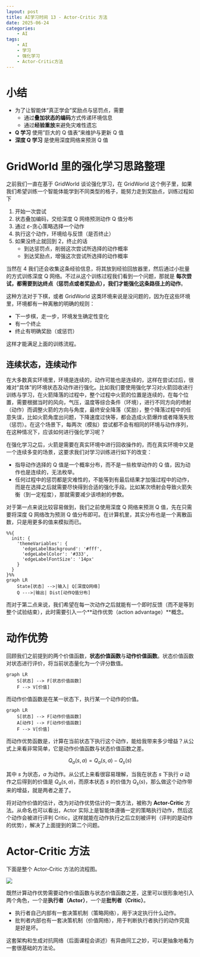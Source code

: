 ```yaml
---
layout: post
title: AI学习时间 13 - Actor-Critic 方法
date: 2025-06-24
categories:
    - AI
tags:
    - AI
    - 学习
    - 强化学习
    - Actor-Critic方法
---
```


# 小结

- 为了让智能体“真正学会”奖励点与惩罚点，需要
  - 通过**叠加状态的编码**方式传递环境信息
  - 通过**经验重放**来避免灾难性遗忘
- **Q 学习** 使用”巨大的 Q 值表“来维护与更新 Q 值
- **深度 Q 学习** 是使用深度网络来预测 Q 值

# GridWorld 里的强化学习思路整理

之前我们一直在基于 GridWorld 谈论强化学习，在 GridWorld 这个例子里，如果我们希望训练一个智能体能学到不同类型的格子，能努力走到奖励点，训练过程如下

1. 开始一次尝试
2. 状态叠加编码，交给深度 Q 网络预测动作 Q 值分布
3. 通过 $\varepsilon$-贪心策略选择一个动作
4. 执行这个动作，环境给与反馈（是否终止）
5. 如果没终止就回到 2，终止的话
    - 到达惩罚点，削弱这次尝试所选择的动作概率
    - 到达奖励点，增强这次尝试所选择的动作概率

当然在 4 我们还会收集这条经验信息，将其放到经验回放器里，然后通过小批量的方式训练深度 Q 网络。不过从这个训练过程我们看到一个问题，那就是 **每次尝试，都需要到达终点（惩罚点或者奖励点），我们才能强化这条路径上的动作**。

这种方法对于下棋，或者 GridWorld 这类环境来说是没问题的，因为在这些环境里，环境都有一种离散的明确的规则：

- 下一步棋，走一步，环境发生确定性变化
- 有一个终止
- 终止有明确奖励（或惩罚）

这样才能满足上面的训练流程。

## 连续状态，连续动作

在大多数真实环境里，环境是连续的，动作可能也是连续的，这样在尝试过后，很难对“具体”的环境状态及动作进行强化。比如我们要使用强化学习对火箭回收进行训练与学习，在火箭降落的过程中，整个过程中火箭的位置是连续的，在每个位置，需要根据当时的风向，气压，温度等综合条件（环境），进行不同方向的喷射（动作）而调整火箭的方向与角度，最终安全降落（奖励），整个降落过程中的任意失误，比如火箭角度出问题，下降速度过快等，都会造成火箭爆炸或者降落失败（惩罚）。在这个场景下，每两次（模拟）尝试都不会有相同的环境与动作序列，在这种情况下，应该如何进行强化学习呢？

在强化学习之后，火箭是需要在真实环境中进行回收操作的，而在真实环境中又是一个连续多变的场景，这要求我们对学习训练进行如下的改变：

- 指导动作选择的 Q 值是一个概率分布，而不是一些枚举动作的 Q 值，因为动作也是连续的，无法枚举。
- 任何过程中的惩罚都是灾难性的，不能等到有最后结果才加强过程中的动作，而是在选择之后就需要尽快得到合适的强化手段。比如某次喷射会导致火箭失衡（到一定程度），那就需要减少该喷射的参数。

对于第一点来说比较容易做到，我们之前使用深度 Q 网络来预测 Q 值，先在只需要将深度 Q 网络改为预测 Q 值分布即可。在计算机里，其实分布也是一个离散函数，只是用更多的值来模拟而已。

```mermaid
%%{
  init: {
    'themeVariables': {
      'edgeLabelBackground': '#fff',
      'edgeLabelColor': '#333',
      'edgeLabelFontSize': '14px'
    }
  }
}%%
graph LR
    State[状态] -->|输入| Q[深度Q网络] 
    Q --->|输出| Dist[动作Q值分布]
```

而对于第二点来说，我们希望在每一次动作之后就能有一个即时反馈（而不是等到整个试验结束），此时需要引入一个**动作优势（action advantage）**概念。

# 动作优势

回顾我们之前提到的两个价值函数，**状态价值函数**与**动作价值函数**。状态价值函数对状态进行评价，将当前状态量化为一个评分数值。

```mermaid
graph LR
    S[状态] --> F[状态价值函数] 
    F --> V[价值]
```

而动作价值函数是在某一状态下，执行某一个动作的价值。

```mermaid
graph LR
    S[状态] --> F[动作价值函数] 
    A[动作] --> F[动作价值函数] 
    F --> V[价值]
```

而动作优势函数是，计算在当前状态下执行这个动作，能给我带来多少增益？从公式上来看非常简单，它是动作价值函数与状态价值函数之差。

$$
Q_a(s, a) = Q_a(s, a) - Q_s(s)
$$

其中 $s$ 为状态，$a$ 为动作。从公式上来看很容易理解，当我在状态 $s$ 下执行 $a$ 动作之后得到的价值是 $Q_a(s, a)$，而原本状态 $s$ 的价值为 $Q_s(s)$，那么做这个动作带来的增益，就是两者之差了。

将对动作价值的估计，改为对动作优势估计的一类方法，被称为 **Actor-Critic** 方法。从命名也可以看出，Actor 实际上是智能体遵循一定的策略执行动作，然后这个动作会被进行评判 Critic，这样就能在动作执行之后立刻被评判（评判的是动作的优势），解决了上面提到的第二个问题。

# Actor-Critic 方法

下面是整个 Actor-Critic 方法的流程图。

![](/assets/images/2025-06-24-AI学习-Actor-Critic方法/ac-method-flow.png)

既然计算动作优势需要动作价值函数与状态价值函数之差，这里可以很形象地引入两个角色，一个是**执行者（Actor）**，一个是**批判者（Critic）**。

- 执行者自己内部有一套决策机制（策略网络），用于决定执行什么动作。
- 批判者内部也有一套决策机制（价值网络），用于判断执行者执行的动作究竟是好是坏。

这套架构和生成对抗网络（后面课程会讲述）有异曲同工之妙，可以更抽象地看为一套很基础的方法论。
